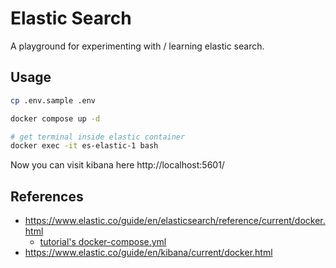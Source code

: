 # Elastic Search
A playground for experimenting with / learning elastic search.


## Usage
````bash
cp .env.sample .env

docker compose up -d

# get terminal inside elastic container
docker exec -it es-elastic-1 bash
````

Now you can visit kibana here http://localhost:5601/

## References
* https://www.elastic.co/guide/en/elasticsearch/reference/current/docker.html
  * [tutorial's docker-compose.yml](https://github.com/elastic/elasticsearch/blob/8.12/docs/reference/setup/install/docker/docker-compose.yml)
* https://www.elastic.co/guide/en/kibana/current/docker.html
